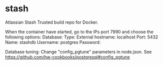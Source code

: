 stash
=====

Atlassian Stash Trusted build repo for Docker.

When the container have started, go to the IPs port 7990 and choose the following options:
Database:
 Type: External
 hostname: localhost
 Port: 5432
 Name: stashdb
 Username: postgres
 Password: 

Database tuning:
 Change "config_pgtune" parameters in node.json. See https://github.com/hw-cookbooks/postgresql#config_pgtune
